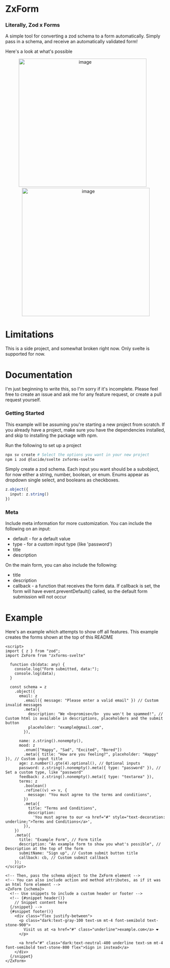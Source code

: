# ZxForm
### Literally, Zod x Forms

A simple tool for converting a zod schema to a form automatically. Simply pass in a schema, and receive an automatically validated form!

Here's a look at what's possible
<p align="center">
  <img width="400" alt="image" src="https://github.com/user-attachments/assets/bd4526c3-7833-4bd1-b737-fb282b3044b0" />
  &nbsp;&nbsp;&nbsp;&nbsp;
  <img width="400" alt="image" src="https://github.com/user-attachments/assets/bf657cb5-dd03-4559-ade9-c81e4ec3db2c" />
</p>

# Limitations
This is a side project, and somewhat broken right now.
Only svelte is supported for now.

# Documentation

I'm just beginning to write this, so I'm sorry if it's incomplete. Please feel free to create an issue and ask me for any feature request, or create a pull request yourself.


### Getting Started
This example will be assuming you're starting a new project from scratch. If you already have a project, make sure you have the dependencies installed, and skip to installing the package with npm.

Run the following to set up a project
```bash
npx sv create # Select the options you want in your new project
npm i zod @lucide/svelte zxforms-svelte
```

Simply create a zod schema.
Each input you want should be a subobject, for now either a string, number, boolean, or enum. Enums appear as dropdown single select, and booleans as checkboxes.
```ts
z.object({
  input: z.string()
})
```

### Meta
Include meta information for more customization. You can include the following on an input:
- default - for a default value
- type - for a custom input type (like 'password')
- title
- description

On the main form, you can also include the following:
- title
- description
- callback - a function that receives the form data. If callback is set, the form will have event.preventDefault() called, so the default form submission will not occur

# Example
Here's an example which attempts to show off all features. This example creates the forms shown at the top of this README

```svelte
<script>
import { z } from "zod";
import ZxForm from "zxforms-svelte"

  function cb(data: any) {
    console.log("Form submitted, data:");
    console.log(data);
  }

  const schema = z
    .object({
      email: z
        .email({ message: "Please enter a valid email" }) // Custom invalid messages
        .meta({
          description: "We <b>promise</b>  you won't be spammed!", // Custom html is available in descriptions, placeholders and the submit button
          placeholder: "example@gmail.com",
        }),

      name: z.string().nonempty(),
      mood: z
        .enum(["Happy", "Sad", "Excited", "Bored"])
        .meta({ title: "How are you feeling?", placeholder: "Happy" }), // Custom input title
      age: z.number().gte(4).optional(), // Optional inputs
      password: z.string().nonempty().meta({ type: "password" }), // Set a custom type, like "password"
      feedback: z.string().nonempty().meta({ type: "textarea" }),
      terms: z
        .boolean()
        .refine((v) => v, {
          message: "You must agree to the terms and conditions",
        })
        .meta({
          title: "Terms and Conditions",
          description:
            'You must agree to our <a href="#" style="text-decoration: underline;">Terms and Conditions</a>',
        }),
    })
    .meta({
      title: "Example Form", // Form title
      description: "An example form to show you what's possible", // Description at the top of the form
      submitName: "Sign up", // Custom submit button title
      callback: cb, // Custom submit callback
    });
</script>

<!-- Then, pass the schema object to the ZxForm element -->
<!-- You can also include action and method attributes, as if it was an html form element -->
<ZxForm {schema}>
  <!-- Use snippets to include a custom header or footer -->
  <!-- {#snippet header()}
    // Snippet content here
  {/snippet} -->
  {#snippet footer()}
    <div class="flex justify-between">
      <p class="dark:text-gray-100 text-sm mt-4 font-semibold text-stone-900">
        Visit us at <a href="#" class="underline">example.com</a> ❤️
      </p>

      <a href="#" class="dark:text-neutral-400 underline text-sm mt-4 font-semibold text-stone-800 flex">Sign in instead</a>
    </div>
  {/snippet}
</ZxForm>
```


